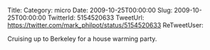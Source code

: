Title: 
Category: micro
Date: 2009-10-25T00:00:00
Slug: 2009-10-25T00:00:00
TwitterId: 5154520633
TweetUrl: https://twitter.com/mark_philpot/status/5154520633
ReTweetUser: 

Cruising up to Berkeley for a house warming party.
